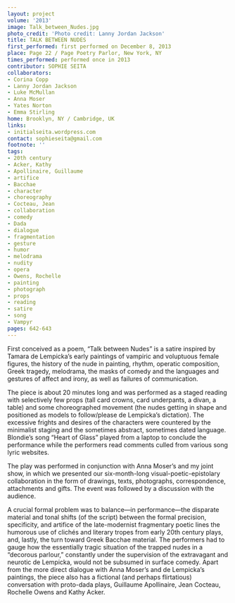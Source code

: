 ```yaml
---
layout: project
volume: '2013'
image: Talk_between_Nudes.jpg
photo_credit: 'Photo credit: Lanny Jordan Jackson'
title: TALK BETWEEN NUDES
first_performed: first performed on December 8, 2013
place: Page 22 / Page Poetry Parlor, New York, NY
times_performed: performed once in 2013
contributor: SOPHIE SEITA
collaborators:
- Corina Copp
- Lanny Jordan Jackson
- Luke McMullan
- Anna Moser
- Yates Norton
- Emma Stirling
home: Brooklyn, NY / Cambridge, UK
links:
- initialseita.wordpress.com
contact: sophieseita@gmail.com
footnote: ''
tags:
- 20th century
- Acker, Kathy
- Apollinaire, Guillaume
- artifice
- Bacchae
- character
- choreography
- Cocteau, Jean
- collaboration
- comedy
- Dada
- dialogue
- fragmentation
- gesture
- humor
- melodrama
- nudity
- opera
- Owens, Rochelle
- painting
- photograph
- props
- reading
- satire
- song
- Vampyr
pages: 642-643
---
```


First conceived as a poem, “Talk between Nudes” is a satire inspired by Tamara de Lempicka’s early paintings of vampiric and voluptuous female figures, the history of the nude in painting, rhythm, operatic composition, Greek tragedy, melodrama, the masks of comedy and the languages and gestures of affect and irony, as well as failures of communication.

The piece is about 20 minutes long and was performed as a staged reading with selectively few props (tall card crowns, card underpants, a divan, a table) and some choreographed movement (the nudes getting in shape and positioned as models to follow/please de Lempicka’s dictation). The excessive frights and desires of the characters were countered by the minimalist staging and the sometimes abstract, sometimes dated language. Blondie’s song “Heart of Glass” played from a laptop to conclude the performance while the performers read comments culled from various song lyric websites.

The play was performed in conjunction with Anna Moser’s and my joint show, in which we presented our six-month-long visual-poetic-epistolary collaboration in the form of drawings, texts, photographs, correspondence, attachments and gifts. The event was followed by a discussion with the audience.

A crucial formal problem was to balance—in performance—the disparate material and tonal shifts (of the script) between the formal precision, specificity, and artifice of the late-modernist fragmentary poetic lines the humorous use of clichés and literary tropes from early 20th century plays, and, lastly, the turn toward Greek Bacchae material. The performers had to gauge how the essentially tragic situation of the trapped nudes in a “decorous parlour,” constantly under the supervision of the extravagant and neurotic de Lempicka, would not be subsumed in surface comedy. Apart from the more direct dialogue with Anna Moser’s and de Lempicka’s paintings, the piece also has a fictional (and perhaps flirtatious) conversation with proto-dada plays, Guillaume Apollinaire, Jean Cocteau, Rochelle Owens and Kathy Acker.
